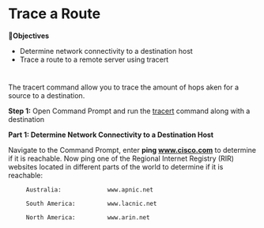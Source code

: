 # Trace a Route

🔎<b>Objectives</b>

- Determine network connectivity to a destination host
- Trace a route to a remote server using tracert
<h1></h1>

The tracert command allow you to trace the amount of hops aken for a source to a destination. 

<b>Step 1:</b> Open Command Prompt and run the [tracert](https://learn.microsoft.com/en-us/windows-server/administration/windows-commands/tracert) command along with a destination

<b>Part 1: Determine Network Connectivity to a Destination Host</b>

Navigate to the Command Prompt, enter <b>ping www.cisco.com</b> to determine if it is reachable.
Now ping one of the Regional Internet Registry (RIR) websites located in different parts of the world to determine if it is reachable:

  
         Australia:             www.apnic.net

         South America:         www.lacnic.net

         North America:         www.arin.net
         
         
